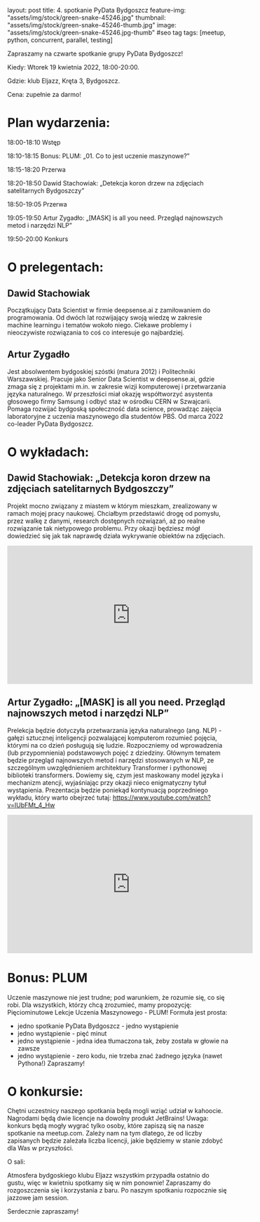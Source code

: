 layout: post
title: 4. spotkanie PyData Bydgoszcz
feature-img: "assets/img/stock/green-snake-45246.jpg"
thumbnail: "assets/img/stock/green-snake-45246-thumb.jpg"
image: "assets/img/stock/green-snake-45246.jpg-thumb" #seo tag
tags: [meetup, python, concurrent, parallel, testing]

Zapraszamy na czwarte spotkanie grupy PyData Bydgoszcz!

Kiedy: Wtorek 19 kwietnia 2022, 18:00-20:00.

Gdzie: klub Eljazz, Kręta 3, Bydgoszcz.

Cena: zupełnie za darmo!


# Plan wydarzenia:

18:00-18:10 Wstęp

18:10-18:15 Bonus: PLUM: „01. Co to jest uczenie maszynowe?”

18:15-18:20 Przerwa

18:20-18:50 Dawid Stachowiak: „Detekcja koron drzew na zdjęciach satelitarnych Bydgoszczy”

18:50-19:05 Przerwa

19:05-19:50 Artur Zygadło: „[MASK] is all you need. Przegląd najnowszych metod i narzędzi NLP”

19:50-20:00 Konkurs

# O prelegentach:

## Dawid Stachowiak
Początkujący Data Scientist w firmie deepsense.ai z zamiłowaniem do programowania. Od dwóch lat rozwijający swoją wiedzę w zakresie machine learningu i tematów wokoło niego. Ciekawe problemy i nieoczywiste rozwiązania to coś co interesuje go najbardziej.

## Artur Zygadło
Jest absolwentem bydgoskiej szóstki (matura 2012) i Politechniki Warszawskiej. Pracuje jako Senior Data Scientist w deepsense.ai, gdzie zmaga się z projektami m.in. w zakresie wizji komputerowej i przetwarzania języka naturalnego. W przeszłości miał okazję współtworzyć asystenta głosowego firmy Samsung i odbyć staż w ośrodku CERN w Szwajcarii. Pomaga rozwijać bydgoską społeczność data science, prowadząc zajęcia laboratoryjne z uczenia maszynowego dla studentów PBŚ. Od marca 2022 co-leader PyData Bydgoszcz.

# O wykładach:

## Dawid Stachowiak: „Detekcja koron drzew na zdjęciach satelitarnych Bydgoszczy”
Projekt mocno związany z miastem w którym mieszkam, zrealizowany w ramach mojej pracy naukowej. Chciałbym przedstawić drogę od pomysłu, przez walkę z danymi, research dostępnych rozwiązań, aż po realne rozwiązanie tak nietypowego problemu. Przy okazji będziesz mógł dowiedzieć się jak tak naprawdę działa wykrywanie obiektów na zdjęciach.
<iframe width="560" height="315" src="https://www.youtube.com/embed/FxgQ1LXPbqc" frameborder="0" allow="accelerometer; autoplay; encrypted-media; gyroscope; picture-in-picture" allowfullscreen></iframe>

## Artur Zygadło: „[MASK] is all you need. Przegląd najnowszych metod i narzędzi NLP”
Prelekcja będzie dotyczyła przetwarzania języka naturalnego (ang. NLP) - gałęzi sztucznej inteligencji pozwalającej komputerom rozumieć pojęcia, którymi na co dzień posługują się ludzie. Rozpoczniemy od wprowadzenia (lub przypomnienia) podstawowych pojęć z dziedziny. Głównym tematem będzie przegląd najnowszych metod i narzędzi stosowanych w NLP, ze szczególnym uwzględnieniem architektury Transformer i pythonowej biblioteki transformers. Dowiemy się, czym jest maskowany model języka i mechanizm atencji, wyjaśniając przy okazji nieco enigmatyczny tytuł wystąpienia.
Prezentacja będzie poniekąd kontynuacją poprzedniego wykładu, który warto obejrzeć tutaj: https://www.youtube.com/watch?v=IUbFMt_4_Hw
<iframe width="560" height="315" src="https://www.youtube.com/embed/tiw-q6t9N5o" frameborder="0" allow="accelerometer; autoplay; encrypted-media; gyroscope; picture-in-picture" allowfullscreen></iframe>

# Bonus: PLUM

Uczenie maszynowe nie jest trudne; pod warunkiem, że rozumie się, co się robi. Dla wszystkich, którzy chcą zrozumieć, mamy propozycję: Pięciominutowe Lekcje Uczenia Maszynowego - PLUM! Formuła jest prosta:
- jedno spotkanie PyData Bydgoszcz - jedno wystąpienie
- jedno wystąpienie - pięć minut
- jedno wystąpienie - jedna idea tłumaczona tak, żeby została w głowie na zawsze
- jedno wystąpienie - zero kodu, nie trzeba znać żadnego języka (nawet Pythona!)
Zapraszamy!

# O konkursie:

Chętni uczestnicy naszego spotkania będą mogli wziąć udział w kahoocie. Nagrodami będą dwie licencje na dowolny produkt JetBrains!
Uwaga: konkurs będą mogły wygrać tylko osoby, które zapiszą się na nasze spotkanie na meetup.com. Zależy nam na tym dlatego, że od liczby zapisanych będzie zależała liczba licencji, jakie będziemy w stanie zdobyć dla Was w przyszłości.

O sali:

Atmosfera bydgoskiego klubu Eljazz wszystkim przypadła ostatnio do gustu, więc w kwietniu spotkamy się w nim ponownie! Zapraszamy do rozgoszczenia się i korzystania z baru. Po naszym spotkaniu rozpocznie się jazzowe jam session.

Serdecznie zapraszamy!
